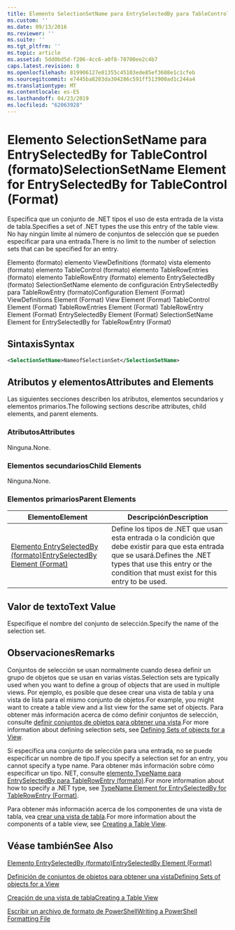 ```yaml
---
title: Elemento SelectionSetName para EntrySelectedBy para TableControl (formato) | Microsoft Docs
ms.custom: ''
ms.date: 09/13/2016
ms.reviewer: ''
ms.suite: ''
ms.tgt_pltfrm: ''
ms.topic: article
ms.assetid: 5dd0bd5d-f206-4cc6-a0f8-70700ee2c4b7
caps.latest.revision: 8
ms.openlocfilehash: 819906127e81355c45103ede85ef3608e1c1cfeb
ms.sourcegitcommit: e7445ba8203da304286c591ff513900ad1c244a4
ms.translationtype: MT
ms.contentlocale: es-ES
ms.lasthandoff: 04/23/2019
ms.locfileid: "62063928"
---
```

# <a name="selectionsetname-element-for-entryselectedby-for-tablecontrol-format"></a><span data-ttu-id="b7421-102">Elemento SelectionSetName para EntrySelectedBy for TableControl (formato)</span><span class="sxs-lookup"><span data-stu-id="b7421-102">SelectionSetName Element for EntrySelectedBy for TableControl (Format)</span></span>

<span data-ttu-id="b7421-103">Especifica que un conjunto de .NET tipos el uso de esta entrada de la vista de tabla.</span><span class="sxs-lookup"><span data-stu-id="b7421-103">Specifies a set of .NET types the use this entry of the table view.</span></span> <span data-ttu-id="b7421-104">No hay ningún límite al número de conjuntos de selección que se pueden especificar para una entrada.</span><span class="sxs-lookup"><span data-stu-id="b7421-104">There is no limit to the number of selection sets that can be specified for an entry.</span></span>

<span data-ttu-id="b7421-105">Elemento (formato) elemento ViewDefinitions (formato) vista elemento (formato) elemento TableControl (formato) elemento TableRowEntries (formato) elemento TableRowEntry (formato) elemento EntrySelectedBy (formato) SelectionSetName elemento de configuración EntrySelectedBy para TableRowEntry (formato)</span><span class="sxs-lookup"><span data-stu-id="b7421-105">Configuration Element (Format) ViewDefinitions Element (Format) View Element (Format) TableControl Element (Format) TableRowEntries Element (Format) TableRowEntry Element (Format) EntrySelectedBy Element (Format) SelectionSetName Element for EntrySelectedBy for TableRowEntry (Format)</span></span>

## <a name="syntax"></a><span data-ttu-id="b7421-106">Sintaxis</span><span class="sxs-lookup"><span data-stu-id="b7421-106">Syntax</span></span>

```xml
<SelectionSetName>NameofSelectionSet</SelectionSetName>
```

## <a name="attributes-and-elements"></a><span data-ttu-id="b7421-107">Atributos y elementos</span><span class="sxs-lookup"><span data-stu-id="b7421-107">Attributes and Elements</span></span>

<span data-ttu-id="b7421-108">Las siguientes secciones describen los atributos, elementos secundarios y elementos primarios.</span><span class="sxs-lookup"><span data-stu-id="b7421-108">The following sections describe attributes, child elements, and parent elements.</span></span>

### <a name="attributes"></a><span data-ttu-id="b7421-109">Atributos</span><span class="sxs-lookup"><span data-stu-id="b7421-109">Attributes</span></span>

<span data-ttu-id="b7421-110">Ninguna.</span><span class="sxs-lookup"><span data-stu-id="b7421-110">None.</span></span>

### <a name="child-elements"></a><span data-ttu-id="b7421-111">Elementos secundarios</span><span class="sxs-lookup"><span data-stu-id="b7421-111">Child Elements</span></span>

<span data-ttu-id="b7421-112">Ninguna.</span><span class="sxs-lookup"><span data-stu-id="b7421-112">None.</span></span>

### <a name="parent-elements"></a><span data-ttu-id="b7421-113">Elementos primarios</span><span class="sxs-lookup"><span data-stu-id="b7421-113">Parent Elements</span></span>

|<span data-ttu-id="b7421-114">Elemento</span><span class="sxs-lookup"><span data-stu-id="b7421-114">Element</span></span>|<span data-ttu-id="b7421-115">Descripción</span><span class="sxs-lookup"><span data-stu-id="b7421-115">Description</span></span>|
|-------------|-----------------|
|[<span data-ttu-id="b7421-116">Elemento EntrySelectedBy (formato)</span><span class="sxs-lookup"><span data-stu-id="b7421-116">EntrySelectedBy Element (Format)</span></span>](./entryselectedby-element-for-tablerowentry-for-tablecontrol-format.md)|<span data-ttu-id="b7421-117">Define los tipos de .NET que usan esta entrada o la condición que debe existir para que esta entrada que se usará.</span><span class="sxs-lookup"><span data-stu-id="b7421-117">Defines the .NET types that use this entry or the condition that must exist for this entry to be used.</span></span>|

## <a name="text-value"></a><span data-ttu-id="b7421-118">Valor de texto</span><span class="sxs-lookup"><span data-stu-id="b7421-118">Text Value</span></span>

<span data-ttu-id="b7421-119">Especifique el nombre del conjunto de selección.</span><span class="sxs-lookup"><span data-stu-id="b7421-119">Specify the name of the selection set.</span></span>

## <a name="remarks"></a><span data-ttu-id="b7421-120">Observaciones</span><span class="sxs-lookup"><span data-stu-id="b7421-120">Remarks</span></span>

<span data-ttu-id="b7421-121">Conjuntos de selección se usan normalmente cuando desea definir un grupo de objetos que se usan en varias vistas.</span><span class="sxs-lookup"><span data-stu-id="b7421-121">Selection sets are typically used when you want to define a group of objects that are used in multiple views.</span></span> <span data-ttu-id="b7421-122">Por ejemplo, es posible que desee crear una vista de tabla y una vista de lista para el mismo conjunto de objetos.</span><span class="sxs-lookup"><span data-stu-id="b7421-122">For example, you might want to create a table view and a list view for the same set of objects.</span></span> <span data-ttu-id="b7421-123">Para obtener más información acerca de cómo definir conjuntos de selección, consulte [definir conjuntos de objetos para obtener una vista](./defining-selection-sets.md).</span><span class="sxs-lookup"><span data-stu-id="b7421-123">For more information about defining selection sets, see [Defining Sets of objects for a View](./defining-selection-sets.md).</span></span>

<span data-ttu-id="b7421-124">Si especifica una conjunto de selección para una entrada, no se puede especificar un nombre de tipo.</span><span class="sxs-lookup"><span data-stu-id="b7421-124">If you specify a selection set for an entry, you cannot specify a type name.</span></span> <span data-ttu-id="b7421-125">Para obtener más información sobre cómo especificar un tipo. NET, consulte [elemento TypeName para EntrySelectedBy para TableRowEntry (formato)](./typename-element-for-entryselectedby-for-tablecontrol-format.md).</span><span class="sxs-lookup"><span data-stu-id="b7421-125">For more information about how to specify a .NET type, see [TypeName Element for EntrySelectedBy for TableRowEntry (Format)](./typename-element-for-entryselectedby-for-tablecontrol-format.md).</span></span>

<span data-ttu-id="b7421-126">Para obtener más información acerca de los componentes de una vista de tabla, vea [crear una vista de tabla](./creating-a-table-view.md).</span><span class="sxs-lookup"><span data-stu-id="b7421-126">For more information about the components of a table view, see [Creating a Table View](./creating-a-table-view.md).</span></span>

## <a name="see-also"></a><span data-ttu-id="b7421-127">Véase también</span><span class="sxs-lookup"><span data-stu-id="b7421-127">See Also</span></span>

[<span data-ttu-id="b7421-128">Elemento EntrySelectedBy (formato)</span><span class="sxs-lookup"><span data-stu-id="b7421-128">EntrySelectedBy Element (Format)</span></span>](./entryselectedby-element-for-tablerowentry-for-tablecontrol-format.md)

[<span data-ttu-id="b7421-129">Definición de conjuntos de objetos para obtener una vista</span><span class="sxs-lookup"><span data-stu-id="b7421-129">Defining Sets of objects for a View</span></span>](./defining-selection-sets.md)

[<span data-ttu-id="b7421-130">Creación de una vista de tabla</span><span class="sxs-lookup"><span data-stu-id="b7421-130">Creating a Table View</span></span>](./creating-a-table-view.md)

[<span data-ttu-id="b7421-131">Escribir un archivo de formato de PowerShell</span><span class="sxs-lookup"><span data-stu-id="b7421-131">Writing a PowerShell Formatting File</span></span>](./writing-a-powershell-formatting-file.md)
